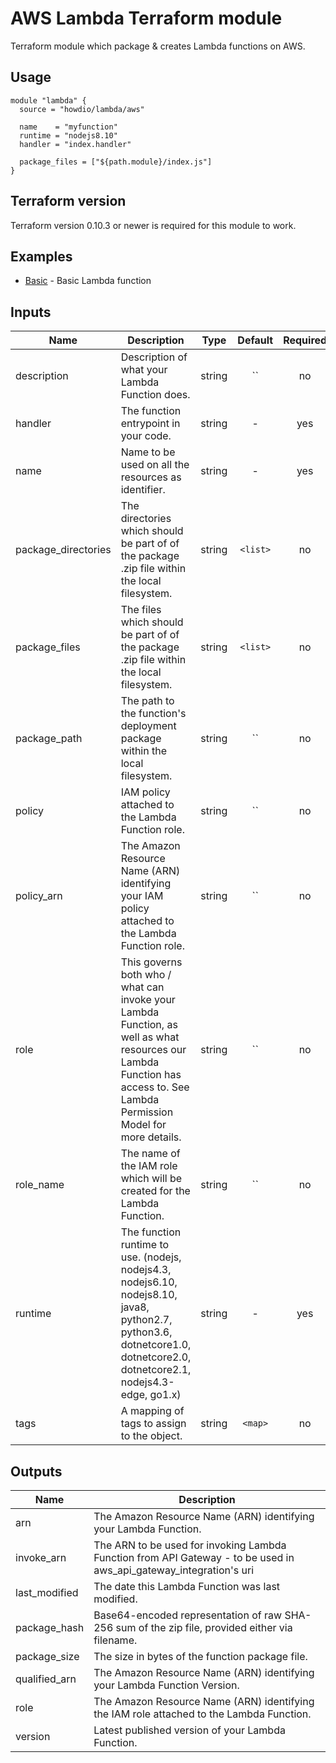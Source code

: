 # AWS Lambda Terraform module
Terraform module which package & creates Lambda functions on AWS.

## Usage
```hcl
module "lambda" {
  source = "howdio/lambda/aws"

  name    = "myfunction"
  runtime = "nodejs8.10"
  handler = "index.handler"

  package_files = ["${path.module}/index.js"]
}
```
## Terraform version
Terraform version 0.10.3 or newer is required for this module to work.

## Examples
* [Basic](https://github.com/howdio/terraform-aws-lambda/tree/master/examples/basic) - Basic Lambda function

## Inputs

| Name | Description | Type | Default | Required |
|------|-------------|:----:|:-----:|:-----:|
| description | Description of what your Lambda Function does. | string | `` | no |
| handler | The function entrypoint in your code. | string | - | yes |
| name | Name to be used on all the resources as identifier. | string | - | yes |
| package_directories | The directories which should be part of of the package .zip file within the local filesystem. | string | `<list>` | no |
| package_files | The files which should be part of of the package .zip file within the local filesystem. | string | `<list>` | no |
| package_path | The path to the function's deployment package within the local filesystem. | string | `` | no |
| policy | IAM policy attached to the Lambda Function role. | string | `` | no |
| policy_arn | The Amazon Resource Name (ARN) identifying your IAM policy attached to the Lambda Function role. | string | `` | no |
| role | This governs both who / what can invoke your Lambda Function, as well as what resources our Lambda Function has access to. See Lambda Permission Model for more details. | string | `` | no |
| role_name | The name of the IAM role which will be created for the Lambda Function. | string | `` | no |
| runtime | The function runtime to use. (nodejs, nodejs4.3, nodejs6.10, nodejs8.10, java8, python2.7, python3.6, dotnetcore1.0, dotnetcore2.0, dotnetcore2.1, nodejs4.3-edge, go1.x) | string | - | yes |
| tags | A mapping of tags to assign to the object. | string | `<map>` | no |

## Outputs

| Name | Description |
|------|-------------|
| arn | The Amazon Resource Name (ARN) identifying your Lambda Function. |
| invoke_arn | The ARN to be used for invoking Lambda Function from API Gateway - to be used in aws_api_gateway_integration's uri |
| last_modified | The date this Lambda Function was last modified. |
| package_hash | Base64-encoded representation of raw SHA-256 sum of the zip file, provided either via filename. |
| package_size | The size in bytes of the function package file. |
| qualified_arn | The Amazon Resource Name (ARN) identifying your Lambda Function Version. |
| role | The Amazon Resource Name (ARN) identifying the IAM role attached to the Lambda Function. |
| version | Latest published version of your Lambda Function. |
